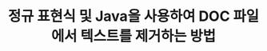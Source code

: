 ---
############################# Static ############################
layout: "auto-gen-gist"
draft: false
path: "ko/redaction/java/regex/doc"
otherformats: CSV DOCM DOCX DOT DOTM DOTX PDF POT POTM PPS PPSM PPSX PPT PPTM PPTX RTF XLS XLSM XLSX XLT XLTM XLTX  

############################# Head ############################
head_title: "Java에서 정규 표현식을 통해 DOC 텍스트 수정"
head_description: "GroupDocs.Redaction의 Java API를 통해 개발자는 PDF DOC DOCX RTF XLSX CSV PPT PPTX의 텍스트 및 Java의 정규 표현식을 사용하는 이미지를 수정할 수 있습니다."

############################# Header ############################
title: "정규 표현식 및 Java을 사용하여 DOC 파일에서 텍스트를 제거하는 방법"
description: "GroupDocs.Redaction의 Java API를 사용하면 정규 표현식을 사용하여 워드 프로세서 문서, 워크시트, 프리젠테이션, PDF 및 이미지에서 민감한 텍스트를 수정하거나 숨기거나 제거할 수 있습니다."

################### SubMenu/Download Button #####################
button:
    enable: true

############################# About ############################
about:
    enable: true
    title: "텍스트 위생이란 무엇입니까?"
    content: |
        텍스트 편집 또는 삭제는 디지털 문서에서 기밀이거나 원치 않는 텍스트나 정보를 제거하는 과정이며 이를 포함하는 문서나 단락의 나머지 부분은 그대로 둡니다. Redaction은 민감한 정보를 숨기거나 영구적으로 제거하여 사용자와 조직이 민감한 정보를 보호할 수 있도록 도와줍니다. GroupDocs.Redaction Java API 사용자는 이제 워드 프로세싱 문서, 워크시트, 프리젠테이션, PDF 및 래스터 이미지 파일에서 민감한 텍스트를 수정하거나 숨기거나 제거할 수 있습니다. API는 문서의 개인 정보 편집을 위한 다양한 옵션과 방법을 제공합니다. 정규식, 텍스트(면제 코드) 또는 그래픽(색상 사각형) 교정 사용 등을 사용하여 검색 및 교정을 지원합니다. API를 다운로드하여 문서 편집 프로세스를 자동화하고 기본 및 고급 기능을 살펴보십시오.

############################# Steps ############################
steps:
    enable: true
    block:
    - title_left: "Java에서 정규 표현식을 사용하여 DOC 수정"
      content_left: |
        GroupDocs.Redaction를 사용하면 문서에서 민감하거나 사적인 성격의 데이터를 쉽게 수정할 수 있습니다. 가장 인기 있는 교정 사례는 문서에서 텍스트를 제거하는 것입니다. 

        다음 코드는 정규식을 사용하여 문서의 특정 부분에 텍스트 교정을 적용하는 데 사용할 수 있습니다. 사용자가 패턴 "AA BB CCCCCC"와 일치하는 모든 숫자를 파란색 사각형으로 바꿀 수 있습니다.

      title_right: "DOC에서 민감한 데이터 제거"
      content_right: |
        * [Redactor](https://apireference.groupdocs.com/redaction/java/com.groupdocs.redaction/Redactor) 클래스 인스턴스 생성 및 DOC 파일 업로드
        * [RegexRedaction](https://apireference.groupdocs.com/redaction/java/com.groupdocs.redaction.redactions/RegexRedaction) 클래스의 인스턴스 생성
        * RegexRedaction 클래스의 개체로 redactor.apply 메서드 호출
        * redactor.save 메서드를 호출하여 변경 사항을 저장합니다. 

      gisthash: "6dea616a14aeeff21698dc03be62a341"
      gistfile: "RegularExpressionRedaction.java"
      
    - title_left: "시스템 요구 사항"
      content_left: |
        GroupDocs.Redaction for Java API는 모든 주요 플랫폼 및 운영체제에서 지원됩니다. 전체 시스템 요구 사항 가이드를 보려면 [시스템 요구 사항](https://docs.groupdocs.com/redaction/java/system-requirements)을 방문하세요. 아래 코드를 실행하기 전에 시스템에 다음 전제 조건이 설치되어 있는지 확인하세요. :
        * 운영 체제: Microsoft Windows, Linux, MacOS
        * 개발 환경: NetBeans, Intellij IDEA, Eclipse 등
        * Java 런타임 환경: J2SE 6.0 이상
        * [Maven](https://repository.groupdocs.com/webapp/#/artifacts/browse/tree/General/repo/com/groupdocs/groupdocs-redaction)에서 GroupDocs.Redaction for Java의 최신 버전을 다운로드하세요.
        
      title_right: "GroupDocs.Redaction를 사용하는 이유"
      content_right: |
        * 사용자가 사용자 정의 문서 형식 및 교정 유형을 추가하도록 허용
        * 민감한 정보를 제거하기 위해 추가 소프트웨어가 필요하지 않습니다.
        * 페이지 범위 렌더링 문서를 PDF로 설정하는 기능
        * 저자 이름, 버전, 제목, 주제, 설명 등 다양한 유형의 메타데이터를 쉽게 편집할 수 있는 방법
        * 문서 정보 추출 - 파일 형식, 페이지 수 등

############################# Demos ############################
demos:
    enable: true
############################# About Formats ############################
about_formats:
    enable: true
############################# More Formats ############################
more_formats:
    enable: true

############################# Back to top ###############################
back_to_top:
    enable: true
---